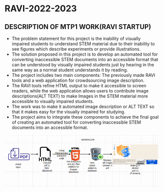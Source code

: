 # RAVI-2022-2023
## DESCRIPTION OF MTP1 WORK(RAVI STARTUP)
- The problem statement for this project is the inability of visually impaired students to understand STEM material due to their inability to see figures which describe experiments or provide illustrations. <br/>
- The solution proposed in this project is to develop an automated tool for converting inaccessible STEM documents into an accessible format that can be understood by visually impaired students just by hearing in the same way as a normal student understands it by reading. <br/>  
- The project includes two main components: 
The previously made RAVI tools and a web application for crowdsourcing image description.   <br/>
- The RAVI tools refine HTML output to make it accessible to screen readers, while the web application allows users to contribute image descriptions(ALT TEXT)  to make Images in the STEM material more accessible to visually impaired students. 
- The work was to make it automated image description or ALT TEXT so that it makes easy for the visually impaired for studying.
- The project aims to integrate these components to achieve the final goal of creating an automated tool for converting inaccessible STEM documents into an accessible format.
<img  alt="GIF" src="https://github.com/Laxman824/Laxman824/blob/main/Gifs/mtp01.png?raw=true"  />
